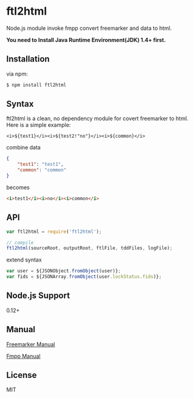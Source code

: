 # ftl2html

Node.js module invoke fmpp convert freemarker and data to html.

**You need to Install Java Runtime Environment(JDK) 1.4+ first.**

## Installation

via npm:

```bash
$ npm install ftl2html
```

## Syntax

ftl2html is a clean, no dependency module for covert freemarker to html.  Here is a simple example:

```freemarker
<i>${test1}</i><i>${test2!"no"}</i><i>${common}</i>
```
combine data

```json
{
    "test1": "test1",
    "common": "common"
}
```
becomes
```html
<i>test1</i><i>no</i><i>common</i>
```

## API


```js
var ftl2html = require('ftl2html');

// compile
ftl2html(sourceRoot, outputRoot, ftlFile, tddFiles, logFile);
```

extend syntax
```js
var user = ${JSONObject.fromObject(user)};
var fids = ${JSONArray.fromObject(user.lockStatus.fids)};
```

## Node.js Support

0.12+

## Manual

[Freemarker Manual](http://freemarker.org/docs/index.html)

[Fmpp Manual](http://fmpp.sourceforge.net/manual.html)

## License

MIT